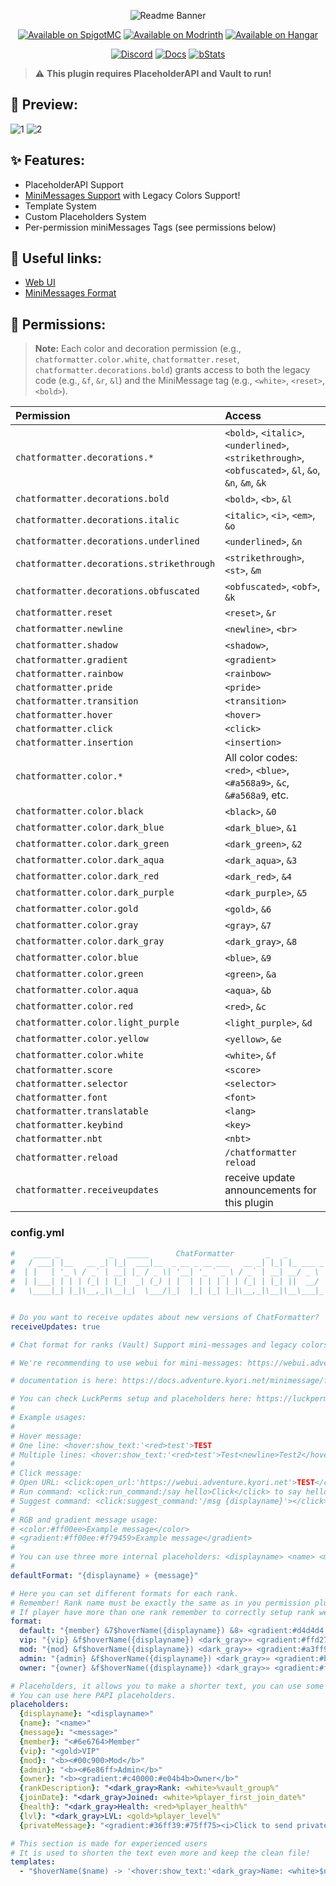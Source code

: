 <div align="center">

![Readme Banner](assets/img/chatformatter.png)

[![Available on SpigotMC](https://raw.githubusercontent.com/vLuckyyy/badges/main/available-on-spigotmc.svg)](https://raw.githubusercontent.com/intergrav/devins-badges/1aec26abb75544baec37249f42008b2fcc0e731f/assets/cozy/supported/paper_vector.svg)
[![Available on Modrinth](https://github.com/vLuckyyy/badges/raw/main/avaiable-on-modrinth.svg)](https://modrinth.com/plugin/chatformatter)
[![Available on Hangar](https://raw.githubusercontent.com/vLuckyyy/badges/main/avaiable-on-hangar.svg)](https://hangar.papermc.io/EternalCodeTeam/EternalChatFormatter)

[![Discord](https://raw.githubusercontent.com/intergrav/devins-badges/v3/assets/cozy/social/discord-plural_vector.svg)](https://discord.gg/FQ7jmGBd6c)
[![Docs](https://raw.githubusercontent.com/vLuckyyy/badges/main/read-the-documentation.svg)](https://docs.eternalcode.pl/eternalcore/introduction)
[![bStats](https://raw.githubusercontent.com/vLuckyyy/badges/main/available-on-bstats.svg)](https://bstats.org/plugin/bukkit/ChatForrmatter/15199)

</div>

> ⚠ **This plugin requires PlaceholderAPI and Vault to run!**

## 🌌 Preview:

![1](assets/gif/ChatFormatterHoverPlayerInfo.gif)
![2](assets/gif/ChatFormatterClickableMessage2.gif)

## ✨ Features:

- PlaceholderAPI Support
- [MiniMessages Support](https://docs.adventure.kyori.net/minimessage/format.html) with Legacy Colors Support!
- Template System
- Custom Placeholders System
- Per-permission miniMessages Tags (see permissions below)

## 🔗 Useful links:

- [Web UI](https://webui.adventure.kyori.net)
- [MiniMessages Format](https://docs.adventure.kyori.net/minimessage/format.html)

## 🔑 Permissions:

> **Note:** Each color and decoration permission (e.g., `chatformatter.color.white`, `chatformatter.reset`, `chatformatter.decorations.bold`) grants access to both the legacy code (e.g., `&f`, `&r`, `&l`) and the MiniMessage tag (e.g., `<white>`, `<reset>`, `<bold>`).

| **Permission**                            | **Access**                                                                                            |
|:------------------------------------------|:------------------------------------------------------------------------------------------------------|
| `chatformatter.decorations.*`             | `<bold>`, `<italic>`, `<underlined>`, `<strikethrough>`, `<obfuscated>`, `&l`, `&o`, `&n`, `&m`, `&k` |
| `chatformatter.decorations.bold`          | `<bold>`, `<b>`, `&l`                                                                                 |
| `chatformatter.decorations.italic`        | `<italic>`, `<i>`, `<em>`, `&o`                                                                       |
| `chatformatter.decorations.underlined`    | `<underlined>`, `&n`                                                                                  |
| `chatformatter.decorations.strikethrough` | `<strikethrough>`, `<st>`, `&m`                                                                       |
| `chatformatter.decorations.obfuscated`    | `<obfuscated>`, `<obf>`, `&k`                                                                         |
| `chatformatter.reset`                     | `<reset>`, `&r`                                                                                       |
| `chatformatter.newline`                   | `<newline>`, `<br>`                                                                                   |
| `chatformatter.shadow`                    | `<shadow>`,                                                                                           |
| `chatformatter.gradient`                  | `<gradient>`                                                                                          |
| `chatformatter.rainbow`                   | `<rainbow>`                                                                                           |
| `chatformatter.pride`                     | `<pride>`                                                                                             |
| `chatformatter.transition`                | `<transition>`                                                                                        |
| `chatformatter.hover`                     | `<hover>`                                                                                             |
| `chatformatter.click`                     | `<click>`                                                                                             |
| `chatformatter.insertion`                 | `<insertion>`                                                                                         |
| `chatformatter.color.*`                   | All color codes: `<red>`, `<blue>`, `<#a568a9>`, `&c`, `&#a568a9`, etc.                               |
| `chatformatter.color.black`               | `<black>`, `&0`                                                                                       |
| `chatformatter.color.dark_blue`           | `<dark_blue>`, `&1`                                                                                   |
| `chatformatter.color.dark_green`          | `<dark_green>`, `&2`                                                                                  |
| `chatformatter.color.dark_aqua`           | `<dark_aqua>`, `&3`                                                                                   |
| `chatformatter.color.dark_red`            | `<dark_red>`, `&4`                                                                                    |
| `chatformatter.color.dark_purple`         | `<dark_purple>`, `&5`                                                                                 |
| `chatformatter.color.gold`                | `<gold>`, `&6`                                                                                        |
| `chatformatter.color.gray`                | `<gray>`, `&7`                                                                                        |
| `chatformatter.color.dark_gray`           | `<dark_gray>`, `&8`                                                                                   |
| `chatformatter.color.blue`                | `<blue>`, `&9`                                                                                        |
| `chatformatter.color.green`               | `<green>`, `&a`                                                                                       |
| `chatformatter.color.aqua`                | `<aqua>`, `&b`                                                                                        |
| `chatformatter.color.red`                 | `<red>`, `&c`                                                                                         |
| `chatformatter.color.light_purple`        | `<light_purple>`, `&d`                                                                                |
| `chatformatter.color.yellow`              | `<yellow>`, `&e`                                                                                      |
| `chatformatter.color.white`               | `<white>`, `&f`                                                                                       |
| `chatformatter.score`                     | `<score>`                                                                                             |
| `chatformatter.selector`                  | `<selector>`                                                                                          |
| `chatformatter.font`                      | `<font>`                                                                                              |
| `chatformatter.translatable`              | `<lang>`                                                                                              |
| `chatformatter.keybind`                   | `<key>`                                                                                               |
| `chatformatter.nbt`                       | `<nbt>`                                                                                               |
| `chatformatter.reload`                    | `/chatformatter reload`                                                                               |
| `chatformatter.receiveupdates`            | receive update announcements for this plugin                                                          |

### config.yml

```yaml
#    ____ _           _   _____      ChatFormatter       _   _            
#   / ___| |__   __ _| |_|  ___|__  _ __ _ __ ___   __ _| |_| |_ ___ _ __ 
#  | |   | '_ \ / _` | __| |_ / _ \| '__| '_ ` _ \ / _` | __| __/ _ \ '__|
#  | |___| | | | (_| | |_|  _| (_) | |  | | | | | | (_| | |_| ||  __/ |   
#   \____|_| |_|\__,_|\__|_|  \___/|_|  |_| |_| |_|\__,_|\__|\__\___|_|   


# Do you want to receive updates about new versions of ChatFormatter?
receiveUpdates: true

# Chat format for ranks (Vault) Support mini-messages and legacy colors

# We're recommending to use webui for mini-messages: https://webui.adventure.kyori.net/

# documentation is here: https://docs.adventure.kyori.net/minimessage/format.html

# You can check LuckPerms setup and placeholders here: https://luckperms.net/wiki/Placeholders
# 
# Example usages:
# 
# Hover message:
# One line: <hover:show_text:'<red>test'>TEST
# Multiple lines: <hover:show_text:'<red>test'>Test<newline>Test2</hover>
# 
# Click message:
# Open URL: <click:open_url:'https://webui.adventure.kyori.net'>TEST</click>
# Run command: <click:run_command:/say hello>Click</click> to say hello
# Suggest command: <click:suggest_command:'/msg {displayname}'></click>
# 
# RGB and gradient message usage: 
# <color:#ff00ee>Example message</color>
# <gradient:#ff00ee:#f79459>Example message</gradient>
# 
# You can use three more internal placeholders: <displayname> <name> <message>
# 
defaultFormat: "{displayname} » {message}"

# Here you can set different formats for each rank.
# Remember! Rank name must be exactly the same as in you permission plugin configuration.
# If player have more than one rank remember to correctly setup rank weight configuration
format:
  default: "{member} &7$hoverName({displayname}) &8» <gradient:#d4d4d4:white>{message} "
  vip: "{vip} &f$hoverName({displayname}) <dark_gray>» <gradient:#ffd270:white>{message}"
  mod: "{mod} &f$hoverName({displayname}) <dark_gray>» <gradient:#a3ff9e:white>{message}"
  admin: "{admin} &f$hoverName({displayname}) <dark_gray>» <gradient:#bac8ff:white><b>{message}"
  owner: "{owner} &f$hoverName({displayname}) <dark_gray>» <gradient:#ff9195:white><b>{message}"

# Placeholders, it allows you to make a shorter text, you can use some prefixes, characters etc. 
# You can use here PAPI placeholders.
placeholders:
  {displayname}: "<displayname>"
  {name}: "<name>"
  {message}: "<message>"
  {member}: "<#6e6764>Member"
  {vip}: "<gold>VIP"
  {mod}: "<b><#00c900>Mod</b>"
  {admin}: "<b><#6e86ff>Admin</b>"
  {owner}: "<b><gradient:#c40000:#e04b4b>Owner</b>"
  {rankDescription}: "<dark_gray>Rank: <white>%vault_group%"
  {joinDate}: "<dark_gray>Joined: <white>%player_first_join_date%"
  {health}: "<dark_gray>Health: <red>%player_health%"
  {lvl}: "<dark_gray>LVL: <gold>%player_level%"
  {privateMessage}: "<gradient:#36ff39:#75ff75><i>Click to send private message</i></gradient>"

# This section is made for experienced users
# It is used to shorten the text even more and keep the clean file!
templates:
  - "$hoverName($name) -> '<hover:show_text:'<dark_gray>Name: <white>$name<br><br>{rankDescription}<br>{joinDate}<br>{health}<br>{lvl}<br><br>{privateMessage}'><click:suggest_command:'/msg {displayname} '>{displayname}</click></hover>'"
```



